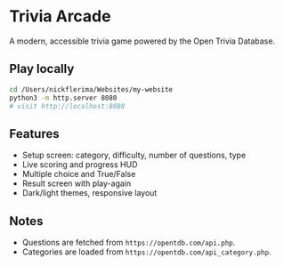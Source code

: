 # Trivia Arcade

A modern, accessible trivia game powered by the Open Trivia Database.

## Play locally

```bash
cd /Users/nickflerima/Websites/my-website
python3 -m http.server 8080
# visit http://localhost:8080
```

## Features

- Setup screen: category, difficulty, number of questions, type
- Live scoring and progress HUD
- Multiple choice and True/False
- Result screen with play-again
- Dark/light themes, responsive layout

## Notes

- Questions are fetched from `https://opentdb.com/api.php`.
- Categories are loaded from `https://opentdb.com/api_category.php`.

